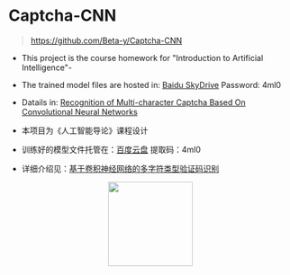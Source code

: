 # Captcha-CNN

>https://github.com/Beta-y/Captcha-CNN

- This project is the course homework for "Introduction to Artificial Intelligence"-

- The trained model files are hosted in: [Baidu SkyDrive](https://pan.baidu.com/s/1kHx7Q614y97rq1a0aFM98w)   Password: 4ml0

- Datails in: [Recognition of Multi-character Captcha  Based On Convolutional Neural Networks](https://blog.csdn.net/qq_41658212/article/details/106735648)

  

- 本项目为《人工智能导论》课程设计

- 训练好的模型文件托管在：[百度云盘](https://pan.baidu.com/s/1kHx7Q614y97rq1a0aFM98w)  提取码：4ml0

- 详细介绍见：[基于卷积神经网络的多字符类型验证码识别](https://blog.csdn.net/qq_41658212/article/details/106735648)

<div align=center>
    <img src=https://img-blog.csdnimg.cn/20200613195338987.png alt="" height= 150 />
</div>